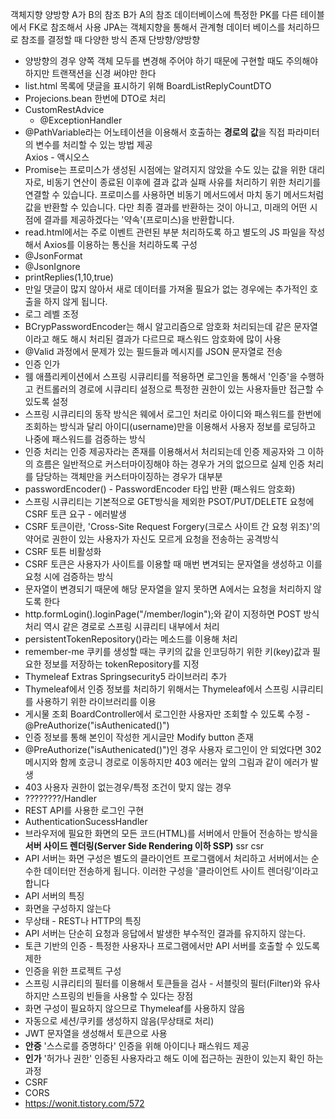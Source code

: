 객체지향 양방향 A가 B의 참조 B가 A의 참조
데이터베이스에 특정한 PK를 다른 테이블에서 FK로 참조해서 사용
JPA는 객체지향을 통해서 관계형 데이터 베이스를 처리하므로 참조를 결정할 때 다양한 방식 존재
단방향/양방향
* 양방향의 경우 양쪽 객체 모두를 변경해 주어야 하기 때문에 구현할 때도 주의해야 하지만 트랜잭션을 신경 써야만 한다
* list.html 목록에 댓글을 표시하기 위해 BoardListReplyCountDTO
* Projecions.bean 한번에 DTO로 처리
* CustomRestAdvice
  *  @ExceptionHandler
* @PathVariable라는 어노테이션을 이용해서 호출하는 **경로의 값**을 직접 파라미터의 변수를 처리할 수 있는 방법 제공  
Axios - 액시오스
* Promise는 프로미스가 생성된 시점에는 알려지지 않았을 수도 있는 값을 위한 대리자로, 비동기 연산이 종료된 이후에 결과 값과 실패 사유를 처리하기 위한 처리기를 연결할 수 있습니다. 프로미스를 사용하면 비동기 메서드에서 마치 동기 메서드처럼 값을 반환할 수 있습니다. 다만 최종 결과를 반환하는 것이 아니고, 미래의 어떤 시점에 결과를 제공하겠다는 '약속'(프로미스)을 반환합니다.
* read.html에서는 주로 이벤트 관련된 부분 처리하도록 하고 별도의 JS 파일을 작성해서 Axios를 이용하는 통신을 처리하도록 구성
* @JsonFormat
* @JsonIgnore
* printReplies(1,10,true)
* 만일 댓글이 많지 않아서 새로 데이터를 가져올 필요가 없는 경우에는 추가적인 호출을 하지 않게 됩니다.
* 로그 레벨 조정
* BCrypPasswordEncoder는 해시 알고리즘으로 암호화 처리되는데 같은 문자열이라고 해도 해시 처리된 결과가 다르므로 패스워드 암호화에 많이 사용
* @Valid 과정에서 문제가 있는 필드들과 메시지를 JSON 문자열로 전송  
* 인증 인가
* 웸 애플리케이션에서 스프링 시큐리티를 적용하면 로그인을 통해서 '인증'을 수행하고 컨트롤러의 경로에 시큐리티 설정으로 특정한 권한이 있는 사용자들만 접근할 수 있도록 설정
* 스프링 시큐리티의 동작 방식은 웨에서 로그인 처리로 아이디와 패스워드를 한번에 조회하는 방식과 달리 아이디(username)만을 이용해서 사용자 정보를 로딩하고 나중에 패스워드를 검증하는 방식
* 인증 처리는 인증 제공자라는 존재를 이용해서서 처리되는데 인증 제공자와 그 이하의 흐름은 일반적으로 커스터마이징해야 하는 경우가 거의 없으므로 실제 인증 처리를 담당하는 객체만을 커스터마이징하는 경우가 대부분
* passwordEncoder() - PasswordEncoder 타입 반환 (패스워드 암호화)
* 스프링 시큐리티는 기본적으로 GET방식을 제외한 PSOT/PUT/DELETE 요청에 CSRF 토큰 요구 - 에러발생
* CSRF 토큰이란, 'Cross-Site Request Forgery(크로스 사이트 간 요청 위조)'의 약어로 권한이 있는 사용자가 자신도 모르게 요청을 전송하는 공격방식
* CSRF 토튼 비활성화
* CSRF 토큰은 사용자가 사이트를 이용할 때 매번 변겨되는 문자열을 생성하고 이를 요청 시에 검증하는 방식
* 문자열이 변경되기 때문에 해당 문자열을 알지 못하면 A에서는 요청을 처리하지 않도록 한다
* http.formLogin().loginPage("/member/login");와 같이 지정하면 POST 방식 처리 역시 같은 경로로 스프링 시큐리티 내부에서 처리
* persistentTokenRepository()라는 메소드를 이용해 처리
 * remember-me 쿠키를 생성할 때는 쿠키의 값을 인코딩하기 위한 키(key)값과 필요한 정보를 저장하는 tokenRepository를 지정
* Thymeleaf Extras Springsecurity5 라이브러리 추가
 * Thymeleaf에서 인증 정보를 처리하기 위해서는 Thymeleaf에서 스프링 시큐리티를 사용하기 위한 라이브러리를 이용
 * 게시물 조회 BoardController에서 로그인한 사용자만 조회할 수 있도록 수정 - @PreAuthorize("isAuthenicated()")
 * 인증 정보를 통해 본인이 작성한 게시글만 Modify button 존재
 * @PreAuthorize("isAuthenicated()")인 경우 사용자 로그인이 안 되었다면 302 메시지와 함께 호긍니 경로로 이동하지만 403 에러는 앞의 그림과 같이 에러가 발생
  * 403 사용자 권한이 없는경우/특정 조건이 맞지 않는 경우
 * ????????/Handler
* REST API를 사용한 로그인 구현
* AuthenticationSucessHandler
* 브라우저에 필요한 화면의 모든 코드(HTML)를 서버에서 만들어 전송하는 방식을 **서버 사이드 렌더링(Server Side Rendering 이하 SSP)** ssr  csr
* API 서버는 화면 구성은 별도의 클라이언트 프로그램에서 처리하고 서버에서는 순수한 데이터만 전송하게 됩니다. 이러한 구성을 '클라이언트 사이트 렌더링'이라고 합니다
* API 서버의 특징
 * 화면을 구성하지 않는다
 * 무상태 - REST나 HTTP의 특징
* API 서버는 단순히 요청과 응답에서 발생한 부수적인 결과를 유지하지 않는다.
* 토큰 기반의 인증 - 특정한 사용자나 프로그램에서만 API 서버를 호출할 수 있도록 제한
* 인증을 위한 프로젝트 구성
 * 스프링 시큐리티의 필터를 이용해서 토큰들을 검사 - 서블릿의 필터(Filter)와 유사하지만 스프링의 빈들을 사용할 수 있다는 장점
 * 화면 구성이 필요하지 않으므로 Thymeleaf를 사용하지 않음
 * 자동으로 세션/쿠키를 생성하지 않음(무상태로 처리)
 * JWT 문자열을 생성해서 토큰으로 사용
* **안증** '스스로를 증명하다' 인증을 위해 아이디나 패스워드 제공
* **인가** '허가나 권한' 인증된 사용자라고 해도 이에 접근하는 권한이 있는지 확인 하는 과정
* CSRF
* CORS
* https://wonit.tistory.com/572
